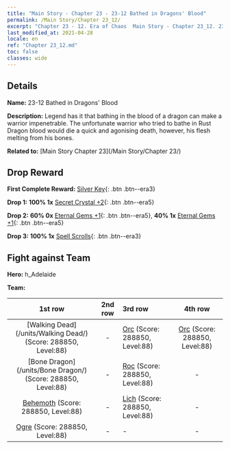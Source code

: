 ```yaml
---
title: "Main Story - Chapter 23 - 23-12 Bathed in Dragons' Blood"
permalink: /Main Story/Chapter 23_12/
excerpt: "Chapter 23 - 12. Era of Chaos  Main Story - Chapter 23_12. 23-12 Bathed in Dragons' Blood"
last_modified_at: 2021-04-28
locale: en
ref: "Chapter 23_12.md"
toc: false
classes: wide
---
```


## Details

 **Name:** 23-12 Bathed in Dragons' Blood

 **Description:** Legend has it that bathing in the blood of a dragon can make a warrior impenetrable. The unfortunate warrior who tried to bathe in Rust Dragon blood would die a quick and agonising death, however, his flesh melting from his bones.

 **Related to:** [Main Story Chapter 23](/Main Story/Chapter 23/)

## Drop Reward

 **First Complete Reward:** [Silver Key](/Items/con_693/){: .btn .btn--era3}

 **Drop 1:** **100% 1x** [Secret Crystal +2](/Items/mat_80/){: .btn .btn--era5}

 **Drop 2:** **60% 0x** [Eternal Gems +1](/Items/mat_72/){: .btn .btn--era5}, **40% 1x** [Eternal Gems +1](/Items/mat_72/){: .btn .btn--era5}

 **Drop 3:** **100% 1x** [Spell Scrolls](/Items/con_694/){: .btn .btn--era3}


## Fight against Team
 **Hero:** h_Adelaide

 **Team:**


  | 1st row | 2nd row | 3rd row | 4th row |
  |:----:|:----:|:----|:----:|
  | [Walking Dead](/units/Walking Dead/) (Score: 288850, Level:88)  | - | [Orc](/units/Orc/) (Score: 288850, Level:88)  | [Orc](/units/Orc/) (Score: 288850, Level:88)  |
  | [Bone Dragon](/units/Bone Dragon/) (Score: 288850, Level:88)  | - | [Roc](/units/Roc/) (Score: 288850, Level:88)  | - |
  | [Behemoth](/units/Behemoth/) (Score: 288850, Level:88)  | - | [Lich](/units/Lich/) (Score: 288850, Level:88)  | - |
  | [Ogre](/units/Ogre/) (Score: 288850, Level:88)  | - | - | - |


